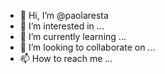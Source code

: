 - 👋 Hi, I’m @paolaresta
- 👀 I’m interested in ...
- 🌱 I’m currently learning ...
- 💞️ I’m looking to collaborate on ...
- 📫 How to reach me ...

<!---
paolaresta/paolaresta is a ✨ special ✨ repository because its `README.md` (this file) appears on your GitHub profile.
You can click the Preview link to take a look at your changes.
--->
